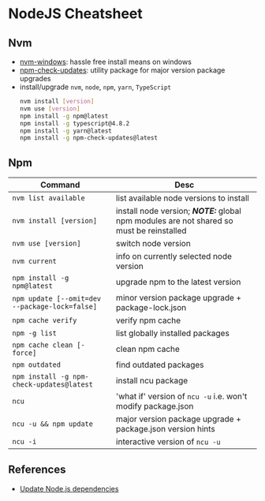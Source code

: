 # NodeJS Cheatsheet

## Nvm

- [nvm-windows](https://github.com/coreybutler/nvm-windows): hassle free install means on windows
- [npm-check-updates](https://www.npmjs.com/package/npm-check-updates): utility package for major version package upgrades
- install/upgrade `nvm`, `node`, `npm`, `yarn`, `TypeScript`
  ```bash
  nvm install [version]
  nvm use [version]
  npm install -g npm@latest
  npm install -g typescript@4.8.2
  npm install -g yarn@latest
  npm install -g npm-check-updates@latest
  ```

## Npm

|Command|Desc|
|-------|----|
|`nvm list available`|list available node versions to install|
|`nvm install [version]`|install node version; **_NOTE:_** global npm modules are not shared so must be reinstalled|
|`nvm use [version]`|switch node version|
|`nvm current`|info on currently selected node version|
|`npm install -g npm@latest`|upgrade npm to the latest version|
|`npm update [--omit=dev --package-lock=false]`|minor version package upgrade + package-lock.json|
|`npm cache verify`|verify npm cache|
|`npm -g list`|list globally installed packages|
|`npm cache clean [-force]`|clean npm cache|
|`npm outdated`|find outdated packages|
|`npm install -g npm-check-updates@latest`|install ncu package|
|`ncu`|'what if' version of `ncu -u` i.e. won't modify package.json|
|`ncu -u && npm update`|major version package upgrade + package.json version hints|
|`ncu -i`|interactive version of `ncu -u`|

## References

- [Update Node.js dependencies](https://nodejs.dev/learn/update-all-the-nodejs-dependencies-to-their-latest-version)
